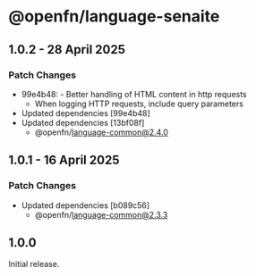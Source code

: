 # @openfn/language-senaite

## 1.0.2 - 28 April 2025

### Patch Changes

* 99e4b48: - Better handling of HTML content in http requests
  * When logging HTTP requests, include query parameters
* Updated dependencies \[99e4b48]
* Updated dependencies \[13bf08f]
  * @openfn/language-common@2.4.0

## 1.0.1 - 16 April 2025

### Patch Changes

* Updated dependencies \[b089c56]
  * @openfn/language-common@2.3.3

## 1.0.0

Initial release.
